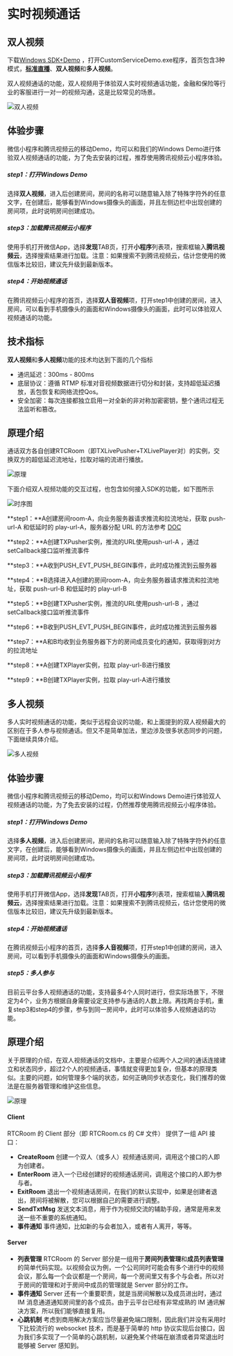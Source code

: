 # 实时视频通话

## 双人视频

下载[Windows SDK+Demo](http://tce.fsphere.cn/document/product/454/7873#Windows) ，打开CustomServiceDemo.exe程序，首页包含3种模式，**[标准直播](http://tce.fsphere.cn/document/product/454/13627)**、**双人视频**和**多人视频**。

双人视频通话的功能，双人视频用于体验双人实时视频通话功能，金融和保险等行业的客服进行一对一的视频沟通，这是比较常见的场景。

![双人视频](http://mc.qcloudimg.com/static/img/8afc10c1b1bff78fc22dbdd4cad69467/image.png)



## 体验步骤

微信小程序和腾讯视频云的移动Demo，均可以和我们的Windows Demo进行体验双人视频通话的功能，为了免去安装的过程，推荐使用腾讯视频云小程序体验。

##### step1：打开Windows Demo

选择**双人视频**，进入后创建房间，房间的名称可以随意输入除了特殊字符外的任意文字，在创建后，能够看到Windows摄像头的画面，并且左侧边栏中出现创建的房间项，此时说明房间创建成功。

##### step3：加载腾讯视频云小程序

使用手机打开微信App，选择**发现**TAB页，打开**小程序**列表项，搜索框输入**腾讯视频云**，选择搜索结果进行加载。注意：如果搜索不到腾讯视频云，估计您使用的微信版本比较旧，建议先升级到最新版本。

##### step4：开始视频通话

在腾讯视频云小程序的首页，选择**双人音视频**项，打开step1中创建的房间，进入房间，可以看到手机摄像头的画面和Windows摄像头的画面，此时可以体验双人视频通话的功能。



## 技术指标

**双人视频**和**多人视频**功能的技术均达到下面的几个指标

- 通讯延迟：300ms - 800ms
- 底层协议：遵循 RTMP 标准对音视频数据进行切分和封装，支持超低延迟播放，丢包恢复和网络流控Qos。
- 安全加密：每次连接都独立启用一对全新的非对称加密密钥，整个通讯过程无法监听和篡改。




## 原理介绍

通话双方各自创建RTCRoom（即TXLivePusher+TXLivePlayer对）的实例，交换双方的超低延迟流地址，拉取对端的流进行播放。

![原理](http://mc.qcloudimg.com/static/img/4c17b5d8d3f39edeb17195b62909eb56/image.jpg)



下面介绍双人视频功能的交互过程，也包含如何接入SDK的功能，如下图所示

![时序图](http://mc.qcloudimg.com/static/img/ea4e53c29ae574288aa71ff4e7b0a757/image.png)

**step1：**A创建房间room-A，向业务服务器请求推流和拉流地址，获取 push-url-A 和低延时的 play-url-A，服务器分配 URL 的方法参考 [DOC](http://tce.fsphere.cn/document/product/454/7915)

**step2：**A创建TXPusher实例，推流的URL使用push-url-A ，通过setCallback接口监听推流事件

**step3：**A收到PUSH_EVT_PUSH_BEGIN事件，此时成功推流到云服务器

**step4：**B选择进入A创建的房间room-A，向业务服务器请求推流和拉流地址，获取 push-url-B 和低延时的 play-url-B

**step5：**B创建TXPusher实例，推流的URL使用push-url-B ，通过setCallback接口监听推流事件

**step6：**B收到PUSH_EVT_PUSH_BEGIN事件，此时成功推流到云服务器

**step7：**A和B均收到业务服务器下方的房间成员变化的通知，获取得到对方的拉流地址

**step8：**A创建TXPlayer实例，拉取 play-url-B进行播放

 **step9：**B创建TXPlayer实例，拉取 play-url-A进行播放



## 多人视频

多人实时视频通话的功能，类似于远程会议的功能，和上面提到的双人视频最大的区别在于多人参与视频通话。但又不是简单加法，里边涉及很多状态同步的问题，下面继续具体介绍。

![多人视频](http://mc.qcloudimg.com/static/img/d924e2d0eb82eeaff969879395226d0d/image.png)



## 体验步骤

微信小程序和腾讯视频云的移动Demo，均可以和Windows Demo进行体验双人视频通话的功能，为了免去安装的过程，仍然推荐使用腾讯视频云小程序体验。

##### step1：打开Windows Demo

选择**多人视频**，进入后创建房间，房间的名称可以随意输入除了特殊字符外的任意文字，在创建后，能够看到Windows摄像头的画面，并且左侧边栏中出现创建的房间项，此时说明房间创建成功。

##### step3：加载腾讯视频云小程序

使用手机打开微信App，选择**发现**TAB页，打开**小程序**列表项，搜索框输入**腾讯视频云**，选择搜索结果进行加载。注意：如果搜索不到腾讯视频云，估计您使用的微信版本比较旧，建议先升级到最新版本。

##### step4：开始视频通话

在腾讯视频云小程序的首页，选择**多人音视频**项，打开step1中创建的房间，进入房间，可以看到手机摄像头的画面和Windows摄像头的画面。

##### step5：多人参与

目前云平台多人视频通话的功能，支持最多4个人同时进行，但实际场景下，不限定为4个，业务方根据自身需要设定支持参与通话的人数上限。再找两台手机，重复step3和step4的步骤，参与到同一房间中，此时可以体验多人视频通话的功能。



## 原理介绍

关于原理的介绍，在双人视频通话的文档中，主要是介绍两个人之间的通话连接建立和状态同步，超过2个人的视频通话，事情就变得更加复杂，但基本的原理类似。主要的问题，如何管理多个端的状态，如何正确同步状态变化，我们推荐的做法是在服务器管理和维护这些信息。

![原理](http://mc.qcloudimg.com/static/img/3370d82f2bed7534147d253d1fdd26ca/image.jpg)

#### Client

RTCRoom 的 Client 部分（即 RTCRoom.cs 的 C# 文件） 提供了一组 API 接口：

- **CreateRoom**
  创建一个双人（或多人）视频通话房间，调用这个接口的人即为创建者。
- **EnterRoom**
  进入一个已经创建好的视频通话房间，调用这个接口的人即为参与者。
- **ExitRoom**
  退出一个视频通话房间，在我们的默认实现中，如果是创建者退出，房间将被解散，您可以根据自己的需要进行调整。
- **SendTxtMsg**
  发送文本消息，用于作为视频交流的辅助手段，通常是用来发送一些不重要的系统通知。
- **事件通知**
  事件通知，比如新的与会者加入，或者有人离开，等等。

#### Server

- **列表管理**
  RTCRoom 的 Server 部分是一组用于**房间列表管理**和**成员列表管理**的简单代码实现。以视频会议为例，一个公司同时可能会有多个进行中的视频会议，那么每一个会议都是一个房间，每一个房间里又有多个与会者。所以对于房间的管理和对于房间中成员的管理就是 Server 部分的工作。
- **事件通知**
  Server 还有一个重要职责，就是当房间解散以及成员进出时，通过 IM 消息通道通知房间里的各个成员。由于云平台已经有非常成熟的 IM 通讯解决方案，所以我们能够直接复用。
- **心跳机制**
  考虑到商用解决方案应当尽量避免端口限制，因此我们并没有采用时下比较流行的 websocket 技术，而是基于简单的 http 协议实现后台接口，因为我们多实现了一个简单的心跳机制，以避免某个终端在崩溃或者异常退出时能够被 Server 感知到。
